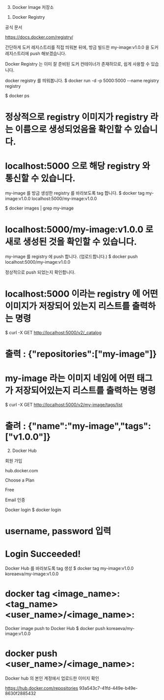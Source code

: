 3. Docker Image 저장소 

1) Docker Registry 

공식 문서 

https://docs.docker.com/registry/ 

간단하게 도커 레지스트리를 직접 띄워본 뒤에, 방금 빌드한 my-image:v1.0.0 을 도커 레지스트리에 push 해보겠습니다. 

Docker Registry 는 이미 잘 준비된 도커 컨테이너가 존재하므로, 쉽게 사용할 수 있습니다. 

docker registry 를 띄워봅니다. 
$ docker run -d -p 5000:5000 --name registry registry 
 
$ docker ps 
# 정상적으로 registry 이미지가 registry 라는 이름으로 생성되었음을 확인할 수 있습니다. 
# localhost:5000 으로 해당 registry 와 통신할 수 있습니다. 
 

my-image 를 방금 생성한 registry 를 바라보도록 tag 합니다. 
$ docker tag my-image:v1.0.0 localhost:5000/my-image:v1.0.0 
 
$ docker images | grep my-image 
# localhost:5000/my-image:v1.0.0 로 새로 생성된 것을 확인할 수 있습니다. 
 

my-image 를 registry 에 push 합니다. (업로드합니다.) 
$ docker push localhost:5000/my-image:v1.0.0 
 

정상적으로 push 되었는지 확인합니다. 
# localhost:5000 이라는 registry 에 어떤 이미지가 저장되어 있는지 리스트를 출력하는 명령 
$ curl -X GET <http://localhost:5000/v2/_catalog> 
 
# 출력 : {"repositories":["my-image"]} 
 
# my-image 라는 이미지 네임에 어떤 태그가 저장되어있는지 리스트를 출력하는 명령 
$ curl -X GET <http://localhost:5000/v2/my-image/tags/list> 
 
# 출려 : {"name":"my-image","tags":["v1.0.0"]} 
 

2) Docker Hub 

회원 가입 

hub.docker.com 

Choose a Plan 

Free 

Email 인증 

Docker login 
$ docker login 
 
# username, password 입력 
# Login Succeeded! 
 

Docker Hub 를 바라보도록 tag 생성 
$ docker tag my-image:v1.0.0 koreaeva/my-image:v1.0.0 
 
# docker tag <image_name>:<tag_name> <user_name>/<image_name>:<tag> 
 

Docker image push to Docker Hub 
$ docker push koreaeva/my-image:v1.0.0 
 
# docker push <user_name>/<image_name>:<tag> 
 

Docker hub 의 본인 계정에서 업로드한 이미지 확인 

https://hub.docker.com/repositories 
93a543c7-41fd-449e-b49e-8630f2885432 
